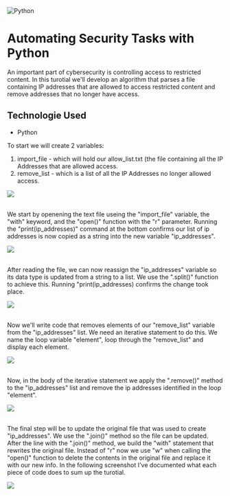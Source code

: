 <img src="https://i.imgur.com/MSijigc.png" alt="Python"/>


<h1>Automating Security Tasks with Python</h1>
An important part of cybersecurity is controlling access to restricted content. In this turotial we'll develop an algorithm that parses a file containing IP addresses that are allowed to access restricted content and remove addresses that no longer have access.

<h2>Technologie Used</h2>

- Python

<p>
To start we will create 2 variables:

  1. import_file - which will hold our allow_list.txt (the file containing all the IP Addresses that are allowed access.
  2. remove_list - which is a list of all the IP Addresses no longer allowed access.
</p>

<img src="https://i.imgur.com/l2RhjRU.png" />

<p>
</br>
We start by openening the text file useing the "import_file" variable, the "with" keyword, and the "open()" function with the "r" parameter. Running the "print(ip_addresses)" command at the bottom confirms our list of ip addresses is now copied as a string into the new variable "ip_addresses".
</p>

<img src="https://i.imgur.com/FnubF5a.png" />

<p>
</br>
After reading the file, we can now reassign the "ip_addresses" variable so its data type is updated from a string to a list. We use the ".split()" function to achieve this. Running "print(ip_addresses) confirms the change took place.
</p>

<img src="https://i.imgur.com/RKRqxki.png" />

<p>
</br>
Now we'll write code that removes elements of our "remove_list" variable from the "ip_addresses" list. We need an iterative statement to do this. We name the loop variable "element", loop through the "remove_list" and display each element. 
</p>

<img src="https://i.imgur.com/GysopZC.png" />

<p>
</br>
Now, in the body of the iterative statement we apply the ".remove()" method to the "ip_addresses" list and remove the ip addresses identified in the loop "element".
</p>

<img src="https://i.imgur.com/eGXyMrd.png" />

<p>
</br>
The final step will be to update the original file that was used to create "ip_addresses". We use the ".join()" method so the file can be updated. After the line with the ".join()" method, we build the "with" statement that rewrites the original file. Instead of "r" now we use "w" when calling the "open()" function to delete the contents in the original file and replace it with our new info. In the following screenshot I've documented what each piece of code does to sum up the turotial.</p>

<img src="https://i.imgur.com/8qPdgqT.png" />
